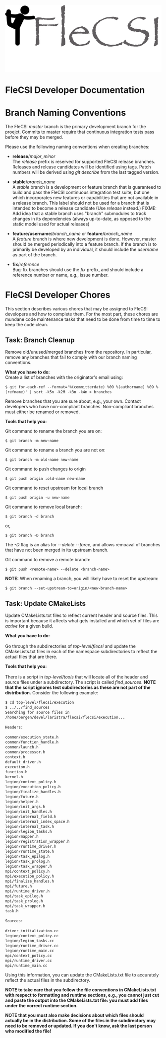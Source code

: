 ![logo](../doc/flecsi.png)

# FleCSI Developer Documentation

# Branch Naming Conventions

The FleCSI *master* branch is the primary development branch for the
proejct. Commits to master require that continuous integration tests
pass before they may be merged.

Please use the following naming conventions when creating branches:

* **release**/*major_minor*<br>
  The *release* prefix is reserved for supported FleCSI release
  branches. Releases and release candidates will be identified using
  tags. Patch numbers will be derived using *git describe* from the last
  tagged version.

* **stable**/*branch\_name*<br>
  A *stable* branch is a development or feature branch that is
  guaranteed to build and pass the FleCSI continuous integration test
  suite, but one which incorporates new features or capabilities that
  are not available in a release branch. This label should not be used
  for a branch that is intended to become a release candidate (Use
  *release* instead.)
  FIXME: Add idea that a stable branch uses "branch" submodules to track
  changes in its dependencies (always up-to-date, as opposed to the
  static model used for actual releases)

* **feature/username**/*branch\_name* or **feature**/*branch\_name*<br>
  A *feature* branch is where new development is done. However, master
  should be merged periodically into a feature branch. If the branch is
  to primarily be developed by an individual, it should include the
  *username* as part of the branch.

* **fix**/*reference*<br>
  Bug-fix branches should use the *fix* prefix, and should include
  a reference number or name, e.g., issue number.

# FleCSI Developer Chores

This section describes various chores that may be assigned to FleCSI
developers and how to complete them. For the most part, these chores are
mundane code maintenance tasks that need to be done from time to time to
keep the code clean.

## Task: Branch Cleanup

Remove old/unused/merged branches from the repository. In particular,
remove any branches that fail to comply with our branch naming
conventions.

**What you have to do:**<br>
Create a list of branches with the originator's email using:
```
$ git for-each-ref --format='%(committerdate) %09 %(authorname) %09 %(refname)' | sort -k5n -k2M -k3n -k4n > branches
```
Remove branches that you are sure about, e.g., your own. Contact
developers who have non-compliant branches. Non-compliant branches must
either be renamed or removed.

**Tools that help you:**<br>

Git command to rename the branch you are on:
```
$ git branch -m new-name
```

Git command to rename a branch you are not on:
```
$ git branch -m old-name new-name
```

Git command to push changes to origin
```
$ git push origin :old-name new-name
```

Git command to reset upstream for local branch
```
$ git push origin -u new-name
```

Git command to remove local branch:
```
$ git branch -d branch
```
or,
```
$ git branch -D branch
```
The *-D* flag is an alias for *--delete --force*, and allows remoaval of
branches that have not been merged in its upstream branch.

Git command to remove a remote branch:
```
$ git push <remote-name> --delete <branch-name>
```

**NOTE:** When renaming a branch, you will likely have to reset the
upstream:
```
$ git branch --set-upstream-to=origin/<new-branch-name>
```

## Task: Update CMakeLists

Update CMakeLists.txt files to reflect current header and source
files. This is important because it affects what gets installed and
which set of files are *active* for a given build.

**What you have to do:**<br>  
Go through the subdirectories of *top-level/flecsi* and update the
CMakeLists.txt files in each of the namespace subdirectories to reflect
the actual files that are there.

**Tools that help you:**<br>  
There is a script in *top-level/tools* that will locate all of the
header and source files under a subdirectory. The script is called
*find_sources*. **NOTE that the script ignores test subdirectories as
these are not part of the distribution.** Consider the following
example:

```
$ cd top-level/flecsi/execution
$ ../../find_sources
Searching for source files in /home/bergen/devel/laristra/flecsi/flecsi/execution...

Headers:

common/execution_state.h
common/function_handle.h
common/launch.h
common/processor.h
context.h
default_driver.h
execution.h
function.h
kernel.h
legion/context_policy.h
legion/execution_policy.h
legion/finalize_handles.h
legion/future.h
legion/helper.h
legion/init_args.h
legion/init_handles.h
legion/internal_field.h
legion/internal_index_space.h
legion/internal_task.h
legion/legion_tasks.h
legion/mapper.h
legion/registration_wrapper.h
legion/runtime_driver.h
legion/runtime_state.h
legion/task_epilog.h
legion/task_prolog.h
legion/task_wrapper.h
mpi/context_policy.h
mpi/execution_policy.h
mpi/finalize_handles.h
mpi/future.h
mpi/runtime_driver.h
mpi/task_epilog.h
mpi/task_prolog.h
mpi/task_wrapper.h
task.h

Sources:

driver_initialization.cc
legion/context_policy.cc
legion/legion_tasks.cc
legion/runtime_driver.cc
legion/runtime_main.cc
mpi/context_policy.cc
mpi/runtime_driver.cc
mpi/runtime_main.cc
```

Using this information, you can update the CMakeLists.txt file to
accurately reflect the actual files in the subdirectory.

**NOTE to take care that you follow the file conventions in
CMakeLists.txt with respect to formatting and runtime sections, e.g.,
you cannot just cut and paste the output into the CMakeLists.txt file:
you must add files under the correct runtime section.** 

**NOTE that you must also make decisions about which files should
actually be in the distribution. Some of the files in the subdirectory
may need to be removed or updated. If you don't know, ask the last
person who modified the file!**

<!-- vim: set tabstop=2 shiftwidth=2 expandtab fo=cqt tw=72 : -->
